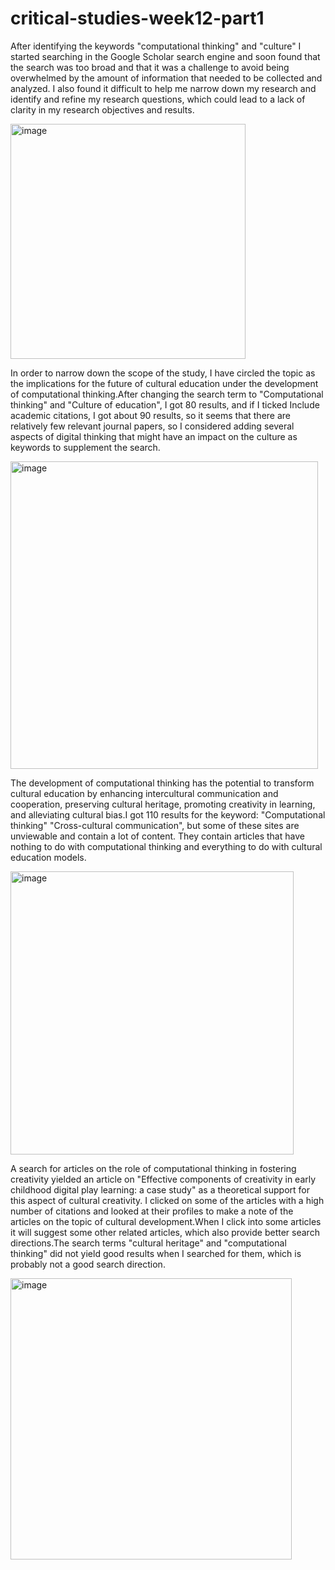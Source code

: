 # critical-studies-week12-part1
After identifying the keywords "computational thinking" and "culture" I started searching in the Google Scholar search engine and soon found that the search was too broad and that it was a challenge to avoid being overwhelmed by the amount of information that needed to be collected and analyzed. I also found it difficult to help me narrow down my research and identify and refine my research questions, which could lead to a lack of clarity in my research objectives and results.

<img width="376" alt="image" src="https://user-images.githubusercontent.com/119873931/218798320-e36df783-a25c-46ea-9c57-3972b18c6ec8.png">

In order to narrow down the scope of the study, I have circled the topic as the implications for the future of cultural education under the development of computational thinking.After changing the search term to "Computational thinking" and "Culture of education", I got 80 results, and if I ticked Include academic citations, I got about 90 results, so it seems that there are relatively few relevant journal papers, so I considered adding several aspects of digital thinking that might have an impact on the culture as keywords to supplement the search.

<img width="492" alt="image" src="https://user-images.githubusercontent.com/119873931/218799840-4b2d83af-e65c-47bb-8280-d3da8b73cb33.png">

The development of computational thinking has the potential to transform cultural education by enhancing intercultural communication and cooperation, preserving cultural heritage, promoting creativity in learning, and alleviating cultural bias.I got 110 results for the keyword: "Computational thinking" "Cross-cultural communication", but some of these sites are unviewable and contain a lot of content. They contain articles that have nothing to do with computational thinking and everything to do with cultural education models.

<img width="453" alt="image" src="https://user-images.githubusercontent.com/119873931/218800252-38a9016d-bb66-44ec-93f3-74ede015e61c.png">

A search for articles on the role of computational thinking in fostering creativity yielded an article on "Effective components of creativity in early childhood digital play learning: a case study" as a theoretical support for this aspect of cultural creativity. I clicked on some of the articles with a high number of citations and looked at their profiles to make a note of the articles on the topic of cultural development.When I click into some articles it will suggest some other related articles, which also provide better search directions.The search terms "cultural heritage" and "computational thinking" did not yield good results when I searched for them, which is probably not a good search direction.

<img width="450" alt="image" src="https://user-images.githubusercontent.com/119873931/218800468-62a90702-70b5-4d4c-8773-44820d5bfc5c.png">
